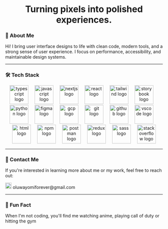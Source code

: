 <h1 align="center">Turning pixels into polished experiences. </h1>

###

### 👋 About Me

Hi! I bring user interface designs to life with clean code, modern tools, and a strong sense of user experience. I focus on performance, accessibility, and maintainable design systems.

---

### 🛠 Tech Stack

<div align="center">
  <img src="https://skillicons.dev/icons?i=ts" height="60" alt="typescript logo" />
  <img width="12" />
  <img src="https://skillicons.dev/icons?i=js" height="60" alt="javascript logo" />
  <img width="12" />
  <img src="https://skillicons.dev/icons?i=nextjs" height="60" alt="nextjs logo" />
  <img width="12" />
  <img src="https://skillicons.dev/icons?i=react" height="60" alt="react logo" />
  <img width="12" />
  <img src="https://skillicons.dev/icons?i=tailwind" height="60" alt="tailwind logo" />
  <img width="12" />
  <img src="https://cdn.jsdelivr.net/gh/devicons/devicon/icons/storybook/storybook-original.svg" height="60" alt="storybook logo" />
  <img width="12" />
  <img src="https://skillicons.dev/icons?i=py" height="60" alt="python logo" />
  <img width="12" />
  <img src="https://skillicons.dev/icons?i=figma" height="60" alt="figma logo" />
  <img width="12" />
  <img src="https://skillicons.dev/icons?i=gcp" height="60" alt="gcp logo" />
  <img width="12" />
  <img src="https://skillicons.dev/icons?i=git" height="60" alt="git logo" />
  <img width="12" />
  <img src="https://skillicons.dev/icons?i=github" height="60" alt="github logo" />
  <img width="12" />
  <img src="https://skillicons.dev/icons?i=vscode" height="60" alt="vscode logo" />
  <img width="12" />
  <img src="https://skillicons.dev/icons?i=html" height="60" alt="html logo" />
  <img width="12" />
  <img src="https://skillicons.dev/icons?i=npm" height="60" alt="npm logo" />
  <img width="12" />
  <img src="https://skillicons.dev/icons?i=postman" height="60" alt="postman logo" />
  <img width="12" />
  <img src="https://skillicons.dev/icons?i=redux" height="60" alt="redux logo" />
  <img width="12" />
  <img src="https://skillicons.dev/icons?i=sass" height="60" alt="sass logo" />
  <img width="12" />
  <img src="https://skillicons.dev/icons?i=stackoverflow" height="60" alt="stackoverflow logo" />
</div>

---

### 📧 Contact Me

If you're interested in learning more about me or my work, feel free to reach out:

<p align="left">
  <a href="mailto:oluwayomiforever@gmail.com" style="text-decoration: none;">
    <img src="https://skillicons.dev/icons?i=gmail" height="20" style="margin-bottom: -4px;" />
    <span>oluwayomiforever@gmail.com</span>
  </a>
</p>

---

### 🎯 Fun Fact

When I'm not coding, you'll find me watching anime, playing call of duty or hitting the gym
